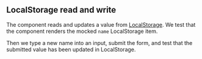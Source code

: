 ## LocalStorage read and write

The component reads and updates a value from [LocalStorage](https://developer.mozilla.org/en-US/docs/Web/API/Storage/LocalStorage). We test that the component renders the mocked `name` LocalStorage item.

Then we type a new name into an input, submit the form, and test that the submitted value has been updated in LocalStorage.
